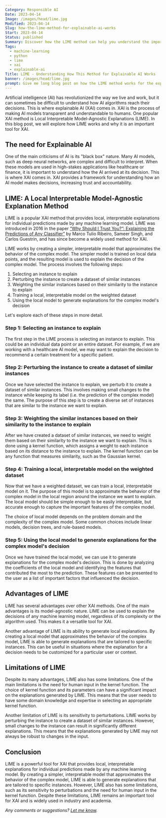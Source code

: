 ```yaml
---
Category: Responsible AI
Date: 2023-04-14
Image: /images/head/lime.jpg
Modified: 2023-04-14
Slug: how-the-lime-method-for-explainable-ai-works
Start: 2023-04-14
Status: published
Summary: Discover how the LIME method can help you understand the important factors behind your model's predictions in a simple, intuitive way.
Tags:
  - machine-learning
  - python
  - lime
  - xai
  - explainable-ai
Title: LIME - Understanding How This Method for Explainable AI Works
banner: /images/head/lime.jpg
prompt: Give me long blog post on how the LIME method works for the explainable AI
---
```

Artificial intelligence (AI) has revolutionized the way we live and work, but it can sometimes be difficult to understand how AI algorithms reach their decisions. This is where explainable AI (XAI) comes in. XAI is the process of making AI models transparent and understandable to humans. One popular XAI method is Local Interpretable Model-Agnostic Explanations (LIME). In this blog post, we will explore how LIME works and why it is an important tool for XAI.

## The need for Explainable AI

One of the main criticisms of AI is its "black box" nature. Many AI models, such as deep neural networks, are complex and difficult to interpret. When these models are used in high-stakes applications like healthcare or finance, it is important to understand how the AI arrived at its decision. This is where XAI comes in. XAI provides a framework for understanding how an AI model makes decisions, increasing trust and accountability.

## LIME: A Local Interpretable Model-Agnostic Explanation Method

LIME is a popular XAI method that provides local, interpretable explanations for individual predictions made by any machine learning model. LIME was introduced in 2016 in the paper [“Why Should I Trust You?”: Explaining the Predictions of Any Classifier”](https://arxiv.org/abs/1602.04938) by Marco Tulio Ribeiro, Sameer Singh, and Carlos Guestrin, and has since become a widely used method for XAI.

LIME works by creating a simpler, interpretable model that approximates the behavior of the complex model. The simpler model is trained on local data points, and the resulting model is used to explain the decision of the complex model. The process involves the following steps:

1. Selecting an instance to explain
2. Perturbing the instance to create a dataset of similar instances
3. Weighting the similar instances based on their similarity to the instance to explain
4. Training a local, interpretable model on the weighted dataset
5. Using the local model to generate explanations for the complex model's decision

Let's explore each of these steps in more detail.

### Step 1: Selecting an instance to explain

The first step in the LIME process is selecting an instance to explain. This could be an individual data point or an entire dataset. For example, if we are working with a healthcare AI model, we may want to explain the decision to recommend a certain treatment for a specific patient.

### Step 2: Perturbing the instance to create a dataset of similar instances

Once we have selected the instance to explain, we perturb it to create a dataset of similar instances. This involves making small changes to the instance while keeping its label (i.e. the prediction of the complex model) the same. The purpose of this step is to create a diverse set of instances that are similar to the instance we want to explain.

### Step 3: Weighting the similar instances based on their similarity to the instance to explain

After we have created a dataset of similar instances, we need to weight them based on their similarity to the instance we want to explain. This is done using a kernel function, which assigns a weight to each instance based on its distance to the instance to explain. The kernel function can be any function that measures similarity, such as the Gaussian kernel.

### Step 4: Training a local, interpretable model on the weighted dataset

Now that we have a weighted dataset, we can train a local, interpretable model on it. The purpose of this model is to approximate the behavior of the complex model in the local region around the instance we want to explain. The local model should be simple enough to be easily interpretable, but accurate enough to capture the important features of the complex model.

The choice of local model depends on the problem domain and the complexity of the complex model. Some common choices include linear models, decision trees, and rule-based models.

### Step 5: Using the local model to generate explanations for the complex model's decision

Once we have trained the local model, we can use it to generate explanations for the complex model's decision. This is done by analyzing the coefficients of the local model and identifying the features that contributed the most to the prediction. These features can be presented to the user as a list of important factors that influenced the decision.

## Advantages of LIME

LIME has several advantages over other XAI methods. One of the main advantages is its model-agnostic nature. LIME can be used to explain the decisions of any machine learning model, regardless of its complexity or the algorithm used. This makes it a versatile tool for XAI.

Another advantage of LIME is its ability to generate local explanations. By creating a local model that approximates the behavior of the complex model, LIME is able to generate explanations that are tailored to specific instances. This can be useful in situations where the explanation for a decision needs to be customized for a particular user or context.

## Limitations of LIME

Despite its many advantages, LIME also has some limitations. One of the main limitations is the need for human input in the kernel function. The choice of kernel function and its parameters can have a significant impact on the explanations generated by LIME. This means that the user needs to have some domain knowledge and expertise in selecting an appropriate kernel function.

Another limitation of LIME is its sensitivity to perturbations. LIME works by perturbing the instance to create a dataset of similar instances. However, small changes to the instance can result in significantly different explanations. This means that the explanations generated by LIME may not always be robust to changes in the input.

## Conclusion

LIME is a powerful tool for XAI that provides local, interpretable explanations for individual predictions made by any machine learning model. By creating a simpler, interpretable model that approximates the behavior of the complex model, LIME is able to generate explanations that are tailored to specific instances. However, LIME also has some limitations, such as its sensitivity to perturbations and the need for human input in the kernel function. Despite these limitations, LIME remains an important tool for XAI and is widely used in industry and academia.

*Any comments or suggestions? [Let me know](mailto:ksafjan@gmail.com?subject=Blog+post).*
